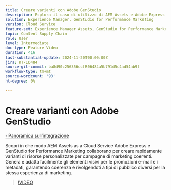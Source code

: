 ```yaml
---
title: Creare varianti con Adobe GenStudio
description: Esplora il caso di utilizzo di AEM Assets e Adobe Express per creare varianti di risorse da utilizzare negli annunci e-mail e metadati utilizzati per promuovere la stessa esperienza di marketing.
solution: Experience Manager, GenStudio for Performance Marketing
version: Cloud Service
feature-set: Experience Manager Assets, GenStudio for Performance Marketing
topic: Content Supply Chain
role: User
level: Intermediate
doc-type: Feature Video
duration: 416
last-substantial-update: 2024-11-20T00:00:00Z
jira: KT-16484
source-git-commit: ba8d90c256356ccf806484a5b791d5c4ad54ab9f
workflow-type: tm+mt
source-wordcount: '93'
ht-degree: 0%

---
```



# Creare varianti con Adobe GenStudio

[‹ Panoramica sull’integrazione](./overview.md)

Scopri in che modo AEM Assets as a Cloud Service Adobe Express e GenStudio for Performance Marketing collaborano per creare rapidamente varianti di risorse personalizzate per campagne di marketing coerenti. Genera e adatta facilmente gli elementi visivi per le promozioni e-mail e i metadati, garantendo coerenza e rivolgendoti a tipi di pubblico diversi per la stessa esperienza di marketing.

>[!VIDEO](https://video.tv.adobe.com/v/3439266/?learn=on)
